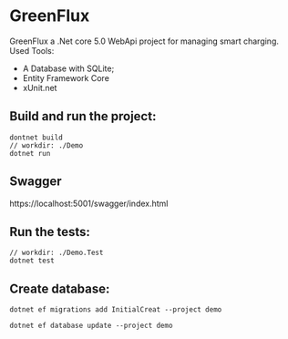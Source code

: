 # GreenFlux 

GreenFlux a .Net core 5.0 WebApi project for managing smart charging.
Used Tools:
* A Database with SQLite;
* Entity Framework Core
* xUnit.net

## Build and run the project:

```
dontnet build
// workdir: ./Demo
dotnet run
```

## Swagger

https://localhost:5001/swagger/index.html


## Run the tests:

```
// workdir: ./Demo.Test
dotnet test
```


## Create database:

```
dotnet ef migrations add InitialCreat --project demo

dotnet ef database update --project demo
```
